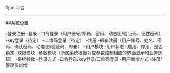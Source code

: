 #jtm 平台

-------------------
##系统设置

-登录注册
    -登录
        -口令登录（用户账号/邮箱、密码、动态图/验证码、记住密码）
        -key登录（待定）
        -二维码登录（待定）
    -注册
        -邮箱注册（用户账号、姓名、密码、确认密码、动态图/验证码、邮箱）
-用户模块
    -用户状态
        -启用、停用、是否锁定
-权限模块
-参数模块（所属系统根据对应参数控制相应的界面显示和业务逻辑）
    -系统参数
        -登录方式
            -口令登录/key登录/二维码登录
        -用户新增方式
            -注册/管理员新增
